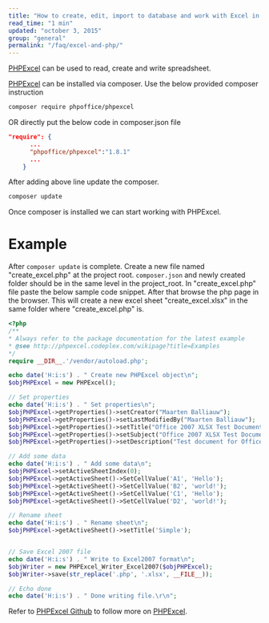 ```yaml
---
title: "How to create, edit, import to database and work with Excel in PHP?"
read_time: "1 min"
updated: "october 3, 2015"
group: "general"
permalink: "/faq/excel-and-php/"
---
```


[PHPExcel] can be used to read, create and write spreadsheet.

[PHPExcel] can be installed via composer. Use the below provided composer instruction

```bash
composer require phpoffice/phpexcel
```
OR
directly put the below code in composer.json file

```json
"require": {
      ...
      "phpoffice/phpexcel":"1.8.1"
      ...
    }
```
After adding above line update the composer.

```bash
composer update
```
Once composer is installed we can start working with PHPExcel.

# Example

After `composer update` is complete. Create a new file named "create_excel.php" at the project root. `composer.json` and newly created folder should be in the same level in the project_root. In "create_excel.php" file paste the below sample code snippet. After that browse the php page in the browser. This will create a new excel sheet "create_excel.xlsx" in the same folder where "create_excel.php"  is.

```php
<?php
/**
* Always refer to the package documentation for the latest example
* @see http://phpexcel.codeplex.com/wikipage?title=Examples
*/
require __DIR__.'/vendor/autoload.php';

echo date('H:i:s') . " Create new PHPExcel object\n";
$objPHPExcel = new PHPExcel();

// Set properties
echo date('H:i:s') . " Set properties\n";
$objPHPExcel->getProperties()->setCreator("Maarten Balliauw");
$objPHPExcel->getProperties()->setLastModifiedBy("Maarten Balliauw");
$objPHPExcel->getProperties()->setTitle("Office 2007 XLSX Test Document");
$objPHPExcel->getProperties()->setSubject("Office 2007 XLSX Test Document");
$objPHPExcel->getProperties()->setDescription("Test document for Office 2007 XLSX, generated using PHP classes.");

// Add some data
echo date('H:i:s') . " Add some data\n";
$objPHPExcel->setActiveSheetIndex(0);
$objPHPExcel->getActiveSheet()->SetCellValue('A1', 'Hello');
$objPHPExcel->getActiveSheet()->SetCellValue('B2', 'world!');
$objPHPExcel->getActiveSheet()->SetCellValue('C1', 'Hello');
$objPHPExcel->getActiveSheet()->SetCellValue('D2', 'world!');

// Rename sheet
echo date('H:i:s') . " Rename sheet\n";
$objPHPExcel->getActiveSheet()->setTitle('Simple');


// Save Excel 2007 file
echo date('H:i:s') . " Write to Excel2007 format\n";
$objWriter = new PHPExcel_Writer_Excel2007($objPHPExcel);
$objWriter->save(str_replace('.php', '.xlsx', __FILE__));

// Echo done
echo date('H:i:s') . " Done writing file.\r\n";
```
Refer to [PHPExcel Github] to follow more on [PHPExcel].

[PHPExcel]:http://phpexcel.codeplex.com/
[Homepage]:http://phpexcel.codeplex.com/
[PHPExcel Github]:https://github.com/PHPOffice/PHPExcel